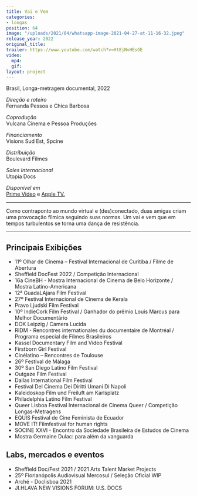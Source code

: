 ```yaml
---
title: Vai e Vem
categories:
- longas
position: 64
image: "/uploads/2021/04/whatsapp-image-2021-04-27-at-11-16-32.jpeg"
release_year: 2022
original_title: 
trailer: https://www.youtube.com/watch?v=Ht8jNvHEsGE
video:
  mp4: 
  gif: 
layout: project
---
```


Brasil, Longa-metragem documental, 2022

_Direção e roteiro_  
Fernanda Pessoa e Chica Barbosa

_Coprodução_  
Vulcana Cinema e Pessoa Produções

_Financiamento_  
Visions Sud Est, Spcine

_Distribuição_  
Boulevard Filmes

_Sales Internacional_  
Utopia Docs

*Disponível em*\
[Prime Video](https://www.primevideo.com/-/pt/detail/Vai-e-Vem/0L7V42JIR9L0QJ5SICH3ANKXRC) e [Apple TV.](https://tv.apple.com/br/movie/vai-e-vem/umc.cmc.388ugdgac15icxgxwst4obl6s?playableId=tvs.sbd.9001%3A1720062421)

***

Como contraponto ao mundo virtual e (des)conectado, duas amigas criam uma provocação fílmica seguindo suas normas. Um vai e vem que em tempos turbulentos se torna uma dança de resistência.

***

## Principais Exibições

* 11º Olhar de Cinema – Festival Internacional de Curitiba / Filme de Abertura
* Sheffield DocFest 2022 / Competição Internacional
* 16a CineBH - Mostra Internacional de Cinema de Belo Horizonte / Mostra Latino-Americana
* 12ª GuadaLAjara Film Festival
* 27º Festival Internacional de Cinema de Kerala
* Pravo Ljudski Film Festival
* 10º IndieCork Film Festival / Ganhador do prêmio Louis Marcus para Melhor Documentário
* DOK Leipzig / Camera Lucida
* RIDM - Rencontres internationales du documentaire de Montréal / Programa especial de Filmes Brasileiros
* Kassel Documentary Film and Video Festival
* Firstborn Girl Festival
* Cinélatino – Rencontres de Toulouse
* 26º Festival de Málaga
* 30º San Diego Latino Film Festival
* Outgaze Film Festival
* Dallas International Film Festival
* Festival Del Cinema Dei Diritti Umani Di Napoli
* Kaleidoskop Film und Freiluft am Karlsplatz
* Philadelphia Latino Film Festival
* Queer Lisboa Festival Internacional de Cinema Queer / Competição Longas-Metragens
* EQUIS Festival de Cine Feminista de Ecuador
* MOVE IT! Filmfestival for human rights
* SOCINE XXVI - Encontro da Sociedade Brasileira de Estudos de Cinema
* Mostra Germaine Dulac: para além da vanguarda

## Labs, mercados e eventos

* Sheffield Doc/Fest 2021 / 2021 Arts Talent Market Projects
* 25º Florianópolis Audiovisual Mercosul / Seleção Oficial WIP
* Arché - Doclisboa 2021
* JI.HLAVA NEW VISIONS FORUM: U.S. DOCS